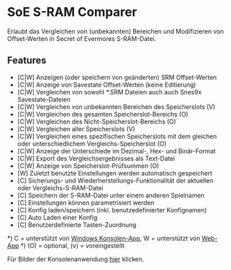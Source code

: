 ﻿# SoE S-RAM Comparer
Erlaubt das Vergleichen von (unbekannten) Bereichen und Modifizieren von Offset-Werten in Secret of Evermores S-RAM-Datei.

## Features
* [C|W] Anzeigen (oder speichern von geänderten) SRM Offset-Werten
* [C|W] Anzeige von Savestate Offset-Werten (keine Editierung)
* [C|W] Vergleichen von sowohl *.SRM Dateien auch auch Snes9x Savestate-Dateien
* [C|W] Vergleichen von unbekannten Bereichen des Speicherslots (V) 
* [C|W] Vergleichen des gesamten Speicherslot-Bereichs (O)
* [C|W] Vergleichen des Nicht-Speicherslot-Bereichs (O)
* [C|W] Vergleichen aller Speicherslots (V) 
* [C|W] Vergleichen eines spezifischen Speicherslots mit dem gleichen oder unterschiedlichem Vergleichs-Speicherslot (O)
* [C|W] Anzeige der Unterschiede im Dezimal-, Hex- und Binär-Format
* [C|W] Export des Vergleichsergebnisses als Text-Datei
* [C|W] Anzeige von Speicherslot-Prüfsummen (O)
* [W] Zuletzt benutzte Einstellungen werden automatisch gespeichert
* [C] Sicherungs- und Wiederherstellungs-Funktionalität der aktuellen oder Vergleichs-S-RAM-Datei
* [C] Speichern der S-RAM-Datei unter einem anderen Spielnamen
* [C] Einstellungen können parametrisiert werden
* [C] Konfig laden/speichern (inkl. benutzedefinierter Konfignamen)
* [C] Auto Laden einer Konfig
* [C] Benutzerdefinierte Tasten-Zuordnung

*) C = unterstützt von <a href=console-app>Windows Konsolen-App</a>, W = unterstützt von <a href=comparing>Web-App</a>
*) (O) = optional, (v) = voreingestellt

Für Bilder der Konsolenanwendung <a href=imagery>hier</a> klicken.
